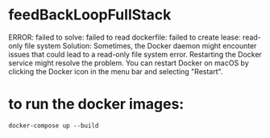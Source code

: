 # feedBackLoopFullStack


ERROR: failed to solve: failed to read dockerfile: failed to create lease: read-only file system
Solution: Sometimes, the Docker daemon might encounter issues that could lead to a read-only file system error. Restarting the Docker service might resolve the problem. You can restart Docker on macOS by clicking the Docker icon in the menu bar and selecting "Restart".


# to run the docker images: 
```docker-compose up --build```

